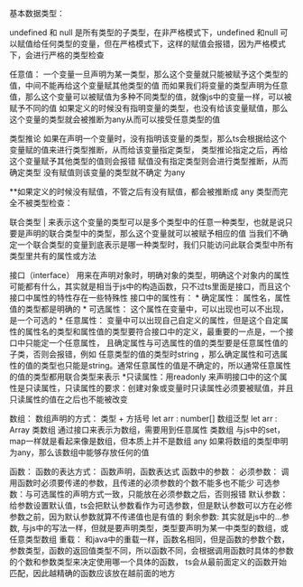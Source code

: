 基本数据类型：

undefined 和 null 是所有类型的子类型，在非严格模式下，undefined 和null 可以赋值给任何类型的变量，但在严格模式下，这样的赋值会报错，因为严格模式下，会进行严格的类型检查

任意值：
一个变量一旦声明为某一类型，那么这个变量就只能被赋予这个类型的值，中间不能再给这个变量赋其他类型的值
而如果我们将变量的类型声明为任意值，那么这个变量可以被赋值为多种不同类型的值，就像js中的变量一样，可以被赋予不同的值
如果定义的时候没有指明变量的类型，也没有给该变量赋值，那么这个变量的类型就会被推断为any从而可以接受任意类型的值


类型推论
如果在声明一个变量时，没有指明该变量的类型，那么ts会根据给这个变量赋的值来进行类型推断，从而给该变量指定类型， 类型推论指定之后，再给这个变量赋予其他类型的值则会报错
赋值没有指定类型则会进行类型推断，从而确定类型
没有赋值则该变量的类型就不确定 为any

**如果定义的时候没有赋值，不管之后有没有赋值，都会被推断成 any 类型而完全不被类型检查：

联合类型
 | 来表示这个变量的类型可以是多个类型中的任意一种类型，也就是说只要是声明的联合类型中的类型，那么这个变量就可以被赋予相应的值
 当我们不确定一个联合类型的变量到底表示是哪一种类型时，我们只能访问此联合类型中所有类型里共有的属性或方法


 接口（interface）
 用来在声明对象时，明确对象的类型，明确这个对象内的属性可能都有什么，其实就是相当于js中的构造函数，只不过ts里面是接口，而且这个接口中属性的特性存在一些特殊性
 接口中的属性有：
    * 确定属性： 属性名，属性值的类型都是明确的
    * 可选属性： 这个属性在变量中，可以出现也可以不出现，是一个可选的
    * 任意属性： 变量中可以出现自己自定义的属性，但是这个自定属性的属性名的类型和属性值的类型要符合接口中的定义，最重要的一点是，一个接口中只能定一个任意属性， 且确定属性与可选属性的值的类型要是任意属性值的子类，否则会报错，例如 任意类型的值的类型时string
    ，那么确定属性和可选属性的值的类型也只能是string。通常任意属性的值是不确定的，所以通常任意属性的值的类型都用联合类型来表示
    *只读属性：用readonly 来声明接口中的这个属性是只读属性，只读属性的要求：创建对象或变量时只读属性必须要被赋值，并且只读属性的值在之后也不能被改变

数组：
   数组声明的方式：
      类型 + 方括号    let arr : number[]
      数组泛型         let arr : Array<number>
      类数组    通过接口来表示为数组，需要用到任意属性
   类数组  与js中的set，map一样就是看起来像是数组，但本质上并不是数组
   any 如果将数组的类型申明为any，那么该数组中能够存放任何的值

函数：
   函数的表达方式： 函数声明，函数表达式
   函数中的参数：
       必须参数： 调用函数时必须要传递的参数，且传递的必须参数的个数不能多也不能少
       可选参数：与可选属性的声明方式一致，只能放在必须参数之后，否则报错
       默认参数： 给参数设置默认值，ts会把默认参数看作为可选参数，但是默认参数可以方在必修参数之前，因为默认参数就算不传递值也是有值的
       剩余参数: 其实就是js中的...参数, 与js中的写法一样，但就是要声明类型，类型要声明为某一中类型的数组，或任意类型数组
   重载：
      和java中的重载一样，函数名相同，但是函数的参数个数，参数类型，函数的返回值类型不同，所以函数不同，会根据调用函数时具体的参数的个数和参数类型来决定使用哪一个具体的函数，
      ts会从最前面定义的函数开始匹配，因此越精确的函数应该放在越前面的地方
